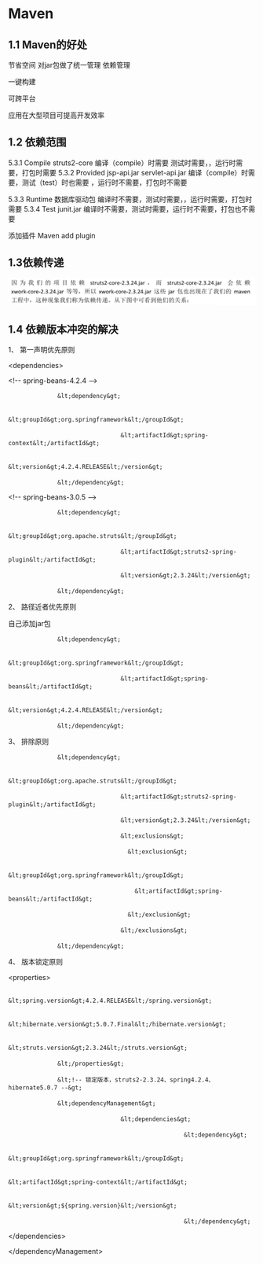 # Maven



## 1.1   Maven的好处

节省空间 对jar包做了统一管理 依赖管理

一键构建

可跨平台

应用在大型项目可提高开发效率



## 1.2 依赖范围

 5.3.1 Compile struts2-core 编译（compile）时需要 测试时需要，，运行时需要，打包时需要 5.3.2 Provided jsp-api.jar servlet-api.jar 编译（compile）时需要，测试（test）时也需要 ，运行时不需要，打包时不需要

5.3.3 Runtime 数据库驱动包 编译时不需要，测试时需要，，运行时需要，打包时需要 5.3.4 Test junit.jar 编译时不需要，测试时需要，运行时不需要，打包也不需要

添加插件 Maven add plugin



## 1.3依赖传递



![](../.gitbook/assets/image%20%2829%29.png)



## 1.4  依赖版本冲突的解决

1、 第一声明优先原则

&lt;dependencies&gt;

  &lt;!--   spring-beans-4.2.4 --&gt;

                  &lt;dependency&gt;

                                    &lt;groupId&gt;org.springframework&lt;/groupId&gt;

                                    &lt;artifactId&gt;spring-context&lt;/artifactId&gt;

                                    &lt;version&gt;4.2.4.RELEASE&lt;/version&gt;

                  &lt;/dependency&gt;

&lt;!--   spring-beans-3.0.5 --&gt;

                  &lt;dependency&gt;

                                    &lt;groupId&gt;org.apache.struts&lt;/groupId&gt;

                                    &lt;artifactId&gt;struts2-spring-plugin&lt;/artifactId&gt;

                                    &lt;version&gt;2.3.24&lt;/version&gt;

                  &lt;/dependency&gt;

2、 路径近者优先原则

自己添加jar包

                  &lt;dependency&gt;

                                    &lt;groupId&gt;org.springframework&lt;/groupId&gt;

                                    &lt;artifactId&gt;spring-beans&lt;/artifactId&gt;

                                    &lt;version&gt;4.2.4.RELEASE&lt;/version&gt;

                  &lt;/dependency&gt;

3、 排除原则

                  &lt;dependency&gt;

                                    &lt;groupId&gt;org.apache.struts&lt;/groupId&gt;

                                    &lt;artifactId&gt;struts2-spring-plugin&lt;/artifactId&gt;

                                    &lt;version&gt;2.3.24&lt;/version&gt;

                                    &lt;exclusions&gt;

                                      &lt;exclusion&gt;

                                        &lt;groupId&gt;org.springframework&lt;/groupId&gt;

                                        &lt;artifactId&gt;spring-beans&lt;/artifactId&gt;

                                      &lt;/exclusion&gt;

                                    &lt;/exclusions&gt;

                  &lt;/dependency&gt;

4、 版本锁定原则

&lt;properties&gt;

                                    &lt;spring.version&gt;4.2.4.RELEASE&lt;/spring.version&gt;

                                    &lt;hibernate.version&gt;5.0.7.Final&lt;/hibernate.version&gt;

                                    &lt;struts.version&gt;2.3.24&lt;/struts.version&gt;

                  &lt;/properties&gt;

                  &lt;!-- 锁定版本，struts2-2.3.24、spring4.2.4、hibernate5.0.7 --&gt;

                  &lt;dependencyManagement&gt;

                                    &lt;dependencies&gt;

                                                      &lt;dependency&gt;

                                                                        &lt;groupId&gt;org.springframework&lt;/groupId&gt;

                                                                        &lt;artifactId&gt;spring-context&lt;/artifactId&gt;

                                                                        &lt;version&gt;${spring.version}&lt;/version&gt;

                                                      &lt;/dependency&gt;

&lt;/dependencies&gt;

&lt;/dependencyManagement&gt;


